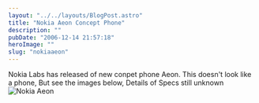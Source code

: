 ```yaml
---
layout: "../../layouts/BlogPost.astro"
title: "Nokia Aeon Concept Phone"
description: ""
pubDate: "2006-12-14 21:57:18"
heroImage: ""
slug: "nokiaaeon"
---
```


Nokia Labs has released of new conpet phone Aeon. This doesn't look like a phone, But see the images below, Details of Specs still unknown
![Nokia Aeon](/content/images/2013/Dec/aeon.jpg)
